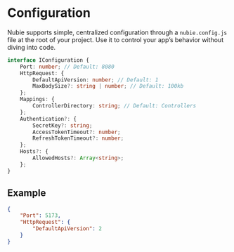 # Configuration

Nubie supports simple, centralized configuration through a `nubie.config.js` file at the root of your project.
Use it to control your app’s behavior without diving into code.

```ts
interface IConfiguration {
    Port: number; // Default: 8080
    HttpRequest: {
        DefaultApiVersion: number; // Default: 1
        MaxBodySize?: string | number; // Default: 100kb
    };
    Mappings: {
        ControllerDirectory: string; // Default: Controllers
    };
    Authentication?: {
        SecretKey?: string;
        AccessTokenTimeout?: number;
        RefreshTokenTimeout?: number;
    };
    Hosts?: {
        AllowedHosts?: Array<string>;
    };
}
```

## Example

```json
{
    "Port": 5173,
    "HttpRequest": {
        "DefaultApiVersion": 2
    }
}
```
